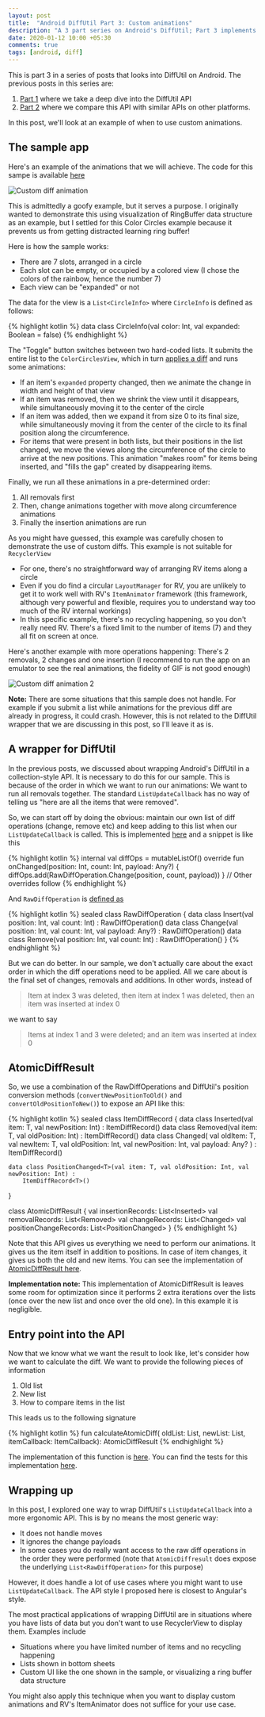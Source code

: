 ```yaml
---
layout: post
title:  "Android DiffUtil Part 3: Custom animations"
description: "A 3 part series on Android's DiffUtil; Part 3 implements a very custom circular animation by wrapping DiffUtil API"
date: 2020-01-12 10:00 +05:30
comments: true
tags: [android, diff]
---
```


This is part 3 in a series of posts that looks into DiffUtil on Android. The previous posts in this series are:

1. [Part 1](/blog/2020/01/06/diff-util-part1/) where we take a deep dive into the DiffUtil API
2. [Part 2](/blog/2020/01/07/diff-util-part2/) where we compare this API with similar APIs on other platforms.

In this post, we'll look at an example of when to use custom animations. 

## The sample app

Here's an example of the animations that we will achieve. The code for this sampe is available [here](https://github.com/curioustechizen/diffutil-custom-animations)

<img src="/blog/assets/video/diff_custom.gif" alt="Custom diff animation" style="max-height: 512px; max-width: 288px;" />

This is admittedly a goofy example, but it serves a purpose. I originally wanted to demonstrate this using visualization of RingBuffer data structure as an example, but I settled for this Color Circles example because it prevents us from getting distracted learning ring buffer!

Here is how the sample works:

- There are 7 slots, arranged in a circle
- Each slot can be empty, or occupied by a colored view (I chose the colors of the rainbow, hence the number 7)
- Each view can be "expanded" or not

The data for the view is a `List<CircleInfo>` where `CircleInfo` is defined as follows:

{% highlight kotlin %}
data class CircleInfo(val color: Int, val expanded: Boolean = false)
{% endhighlight %}

The "Toggle" button switches between two hard-coded lists. It submits the entire list to the `ColorCirclesView`, which in turn [applies a diff](https://github.com/curioustechizen/diffutil-custom-animations/blob/42be2a706721fcf40c6e426895d9ba8894025c5c/app/src/main/java/in/kiranrao/diffutilsamples/ColorCirclesView.kt#L107) and runs some animations:

- If an item's `expanded` property changed, then we animate the change in width and height of that view
- If an item was removed, then we shrink the view until it disappears, while simultaneously moving it to the center of the circle
- If an item was added, then we expand it from size 0 to its final size, while simultaneously moving it from the center of the circle to its final position along the circumference.
- For items that were present in both lists, but their positions in the list changed, we move the views along the circumference of the circle to arrive at the new positions. This animation "makes room" for items being inserted, and "fills the gap" created by disappearing items.

Finally, we run all these animations in a pre-determined order:

1. All removals first
2. Then, change animations together with move along circumference animations
3. Finally the insertion animations are run

As you might have guessed, this example was carefully chosen to demonstrate the use of custom diffs. This example is not suitable for `RecyclerView`

- For one, there's no straightforward way of arranging RV items along a circle
- Even if you do find a circular `LayoutManager` for RV, you are unlikely to get it to work well with RV's `ItemAnimator` framework (this framework, although very powerful and flexible, requires you to understand way too much of the RV internal workings)
- In this specific example, there's no recycling happening, so you don't really need RV. There's a fixed limit to the number of items (7) and they all fit on screen at once.

Here's another example with more operations happening: There's 2 removals, 2 changes and one insertion (I recommend to run the app on an emulator to see the real animations, the fidelity of GIF is not good enough)

<img src="/blog/assets/video/diff_custom_2.gif" alt="Custom diff animation 2" style="max-height: 512px; max-width: 288px;" />

**Note:** There are some situations that this sample does not handle. For example if you submit a list while animations for the previous diff are already in progress, it could crash. However, this is not related to the DiffUtil wrapper that we are discussing in this post, so I'll leave it as is.

## A wrapper for DiffUtil

In the previous posts, we discussed about wrapping Android's DiffUtil in a collection-style API. It is necessary to do this for our sample. This is because of the order in which we want to run our animations: We want to run all removals together. The standard `ListUpdateCallback` has no way of telling us "here are all the items that were removed".

So, we can start off by doing the obvious: maintain our own list of diff operations (change, remove etc) and keep adding to this list when our `ListUpdateCallback` is called. This is implemented [here](https://github.com/curioustechizen/diffutil-custom-animations/blob/42be2a706721fcf40c6e426895d9ba8894025c5c/atomic-diff-util/src/main/java/in/kiranrao/atomicdiffutil/AtomicDiffCalculator.kt#L49-L67) and a snippet is like this

{% highlight kotlin %}
internal val diffOps = mutableListOf<RawDiffOperation>()
override fun onChanged(position: Int, count: Int, payload: Any?) {
    diffOps.add(RawDiffOperation.Change(position, count, payload))
}
// Other overrides follow
{% endhighlight %}

And `RawDiffOperation` is [defined as](https://github.com/curioustechizen/diffutil-custom-animations/blob/42be2a706721fcf40c6e426895d9ba8894025c5c/atomic-diff-util/src/main/java/in/kiranrao/atomicdiffutil/AtomicDiffResult.kt#L105-L109)

{% highlight kotlin %}
sealed class RawDiffOperation {
    data class Insert(val position: Int, val count: Int) : RawDiffOperation()
    data class Change(val position: Int, val count: Int, val payload: Any?) : RawDiffOperation()
    data class Remove(val position: Int, val count: Int) : RawDiffOperation()
}
{% endhighlight %}

But we can do better. In our sample, we don't actually care about the exact order in which the diff operations need to be applied. All we care about is the final set of changes, removals and additions. In other words, instead of 

> Item at index 3 was deleted, then item at index 1 was deleted, then an item was inserted at index 0

we want to say

> Items at index 1 and 3 were deleted; and an item was inserted at index 0

## AtomicDiffResult

So, we use a combination of the RawDiffOperations and DiffUtil's position conversion methods (`convertNewPositionToOld()` and `convertOldPositionToNew()`) to expose an API like this: 

{% highlight kotlin %}
sealed class ItemDiffRecord<T> {
    data class Inserted<T>(val item: T, val newPosition: Int) : ItemDiffRecord<T>()
    data class Removed<T>(val item: T, val oldPosition: Int) : ItemDiffRecord<T>()
    data class Changed<T>(
        val oldItem: T,
        val newItem: T,
        val oldPosition: Int,
        val newPosition: Int,
        val payload: Any?
    ) : ItemDiffRecord<T>()

    data class PositionChanged<T>(val item: T, val oldPosition: Int, val newPosition: Int) :
        ItemDiffRecord<T>()
}

class AtomicDiffResult<T> {
    val insertionRecords: List<Inserted<T>>
    val removalRecords: List<Removed<T>>
    val changeRecords: List<Changed<T>>
    val positionChangeRecords: List<PositionChanged<T>>
}
{% endhighlight %}

Note that this API gives us everything we need to perform our animations. It gives us the item itself in addition to positions. In case of item changes, it gives us both the old and new items. You can see the implementation of [AtomicDiffResult here](https://github.com/curioustechizen/diffutil-custom-animations/blob/42be2a706721fcf40c6e426895d9ba8894025c5c/atomic-diff-util/src/main/java/in/kiranrao/atomicdiffutil/AtomicDiffResult.kt#L8).

**Implementation note:** This implementation of AtomicDiffResult is leaves some room for optimization since it performs 2 extra iterations over the lists (once over the new list and once over the old one). In this example it is negligible.

## Entry point into the API

Now that we know what we want the result to look like, let's consider how we want to calculate the diff. We want to provide the following pieces of information

1. Old list
2. New list
3. How to compare items in the list

This leads us to the following signature

{% highlight kotlin %}
fun <T> calculateAtomicDiff(
    oldList: List<T>, 
    newList: List<T>, 
    itemCallback: ItemCallback<T>): AtomicDiffResult<T>
{% endhighlight %}

The implementation of this function is [here](https://github.com/curioustechizen/diffutil-custom-animations/blob/42be2a706721fcf40c6e426895d9ba8894025c5c/atomic-diff-util/src/main/java/in/kiranrao/atomicdiffutil/AtomicDiffCalculator.kt#L7-L18). You can find the tests for this implementation [here](https://github.com/curioustechizen/diffutil-custom-animations/blob/42be2a706721fcf40c6e426895d9ba8894025c5c/atomic-diff-util/src/test/java/in/kiranrao/atomicdiffutil/AtomicDiffUtilTest.kt).

## Wrapping up

In this post, I explored one way to wrap DiffUtil's `ListUpdateCallback` into a more ergonomic API. This is by no means the most generic way:

- It does not handle moves
- It ignores the change payloads
- In some cases you do really want access to the raw diff operations in the order they were performed (note that `AtomicDiffresult` does expose the underlying `List<RawDiffOperation>` for this purpose)

However, it does handle a lot of use cases where you might want to use `ListUpdateCallback`. The API style I proposed here is closest to Angular's style.

The most practical applications of wrapping DiffUtil are in situations where you have lists of data but you don't want to use RecyclerView to display them. Examples include

- Situations where you have limited number of items and no recycling happening
- Lists shown in bottom sheets
- Custom UI like the one shown in the sample, or visualizing a ring buffer data structure

You might also apply this technique when you want to display custom animations and RV's ItemAnimator does not suffice for your use case.